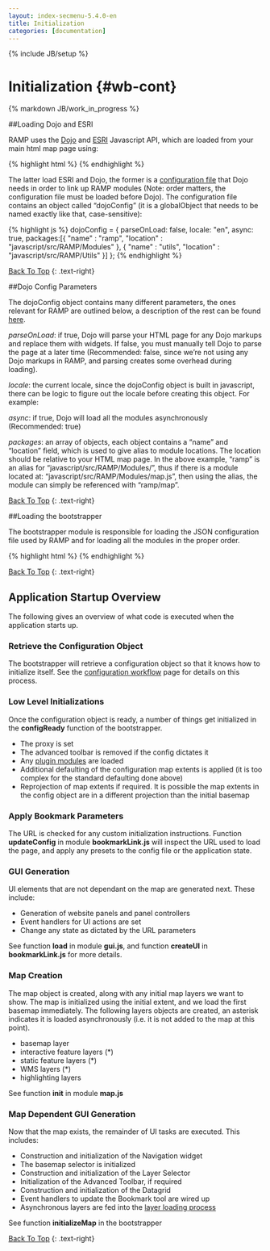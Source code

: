 ```yaml
---
layout: index-secmenu-5.4.0-en
title: Initialization
categories: [documentation]
---
```

{% include JB/setup %}

<a name="top" />

# Initialization {#wb-cont}

{% markdown JB/work_in_progress %}

<div class="toc"></div>

##Loading Dojo and ESRI

RAMP uses the [Dojo](http://dojotoolkit.org/) and [ESRI](https://developers.arcgis.com/javascript/) Javascript API, which are loaded from your main html map page using:

{% highlight html %}
	<script type="text/javascript" src="./javascript/src/RAMP/RAMP-starter.js"></script>
	<script src="http://js.arcgis.com/3.8/" type="text/javascript"></script>
{% endhighlight %}

The latter load ESRI and Dojo, the former is a [configuration file](http://dojotoolkit.org/reference-guide/1.9/dojo/_base/config.html) that Dojo needs in order to link up RAMP modules (Note: order matters, the configuration file must be loaded before Dojo). The configuration file contains an object called “dojoConfig” (it is a globalObject that needs to be named exactly like that, case-sensitive):

{% highlight js %}
	dojoConfig = {
		parseOnLoad: false,
		locale: "en",
		async: true,
		packages:[{
			"name" : "ramp",
			"location" : "javascript/src/RAMP/Modules"
		},
		{
			"name" : "utils",
			"location" : "javascript/src/RAMP/Utils"
		}]
	};
{% endhighlight %}

[Back To Top](#top)
{: .text-right}

##Dojo Config Parameters

The dojoConfig object contains many different parameters, the ones relevant for RAMP are outlined below, a description of the rest can be found [here](http://dojotoolkit.org/reference-guide/1.9/dojo/_base/config.html).

_parseOnLoad_: if true, Dojo will parse your HTML page for any Dojo markups and replace them with widgets. If false, you must manually tell Dojo to parse the page at a later time (Recommended: false, since we’re not using any Dojo markups in RAMP, and parsing creates some overhead during loading).

_locale_: the current locale, since the dojoConfig object is built in javascript, there can be logic to figure out the locale before creating this object. For example:

_async_: if true, Dojo will load all the modules asynchronously (Recommended: true)

_packages_: an array of objects, each object contains a “name” and “location” field, which is used to give alias to module locations. The location should be relative to your HTML map page. In the above example, “ramp” is an alias for “javascript/src/RAMP/Modules/”, thus if there is a module located at: “javascript/src/RAMP/Modules/map.js”, then using the alias, the module can simply be referenced with “ramp/map”.

[Back To Top](#top)
{: .text-right}

##Loading the bootstrapper

The bootstrapper module is responsible for loading the JSON configuration file used by RAMP and for loading all the modules in the proper order.

{% highlight html %}
	<script type="text/javascript" src="./javascript/src/RAMP/bootstrapper.js"></script>
{% endhighlight %}

[Back To Top](#top)
{: .text-right}

## Application Startup Overview

The following gives an overview of what code is executed when the application starts up.

### Retrieve the Configuration Object

The bootstrapper will retrieve a configuration object so that it knows how to initialize itself.  See the [configuration workflow](configuration-flow-en.html) page for details on this process.

### Low Level Initializations

Once the configuration object is ready, a number of things get initialized in the __configReady__ function of the bootstrapper.

* The proxy is set
* The advanced toolbar is removed if the config dictates it
* Any [plugin modules](wms-support-en.html#plugin) are loaded
* Additional defaulting of the configuration map extents is applied (it is too complex for the standard defaulting done above)
* Reprojection of map extents if required.  It is possible the map extents in the config object are in a different projection than the initial basemap

### Apply Bookmark Parameters

The URL is checked for any custom initialization instructions.  Function __updateConfig__ in module __bookmarkLink.js__ will inspect the URL used to load the page, and apply any presets to the config file or the application state.

### GUI Generation

UI elements that are not dependant on the map are generated next.  These include:

* Generation of website panels and panel controllers
* Event handlers for UI actions are set
* Change any state as dictated by the URL parameters

See function __load__ in module __gui.js__, and function __createUI__ in __bookmarkLink.js__ for more details. 

### Map Creation

The map object is created, along with any initial map layers we want to show.  The map is initialized using the initial extent, and we load the first basemap immediately.  The following layers objects are created, an asterisk indicates it is loaded asynchronously (i.e. it is not added to the map at this point).

* basemap layer
* interactive feature layers (*)
* static feature layers (*)
* WMS layers (*)
* highlighting layers

See function __init__ in module __map.js__

### Map Dependent GUI Generation

Now that the map exists, the remainder of UI tasks are executed.  This includes:

* Construction and initialization of the Navigation widget
* The basemap selector is initialized
* Construction and initialization of the Layer Selector
* Initialization of the Advanced Toolbar, if required
* Construction and initialization of the Datagrid
* Event handlers to update the Bookmark tool are wired up
* Asynchronous layers are fed into the [layer loading process](layer-load-en.html)

See function __initializeMap__ in the bootstrapper

[Back To Top](#top)
{: .text-right}


